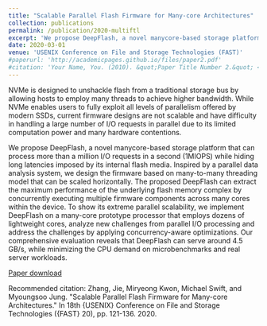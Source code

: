 ```yaml
---
title: "Scalable Parallel Flash Firmware for Many-core Architectures"
collection: publications
permalink: /publication/2020-multiftl
excerpt: 'We propose DeepFlash, a novel manycore-based storage platform that can process more than a million I/O requests in a second (1MIOPS) while hiding long latencies imposed by its internal flash media. Inspired by a parallel data analysis system, we design the firmware based on many-to-many threading model that can be scaled horizontally. The proposed DeepFlash can extract the maximum performance of the underlying flash memory complex by concurrently executing multiple firmware components across many cores within the device…'
date: 2020-03-01
venue: 'USENIX Conference on File and Storage Technologies (FAST)'
#paperurl: 'http://academicpages.github.io/files/paper2.pdf'
#citation: 'Your Name, You. (2010). &quot;Paper Title Number 2.&quot; <i>Journal 1</i>. 1(2).'
---
```

NVMe is designed to unshackle flash from a traditional storage bus by allowing hosts to employ many threads to achieve higher bandwidth. While NVMe enables users to fully exploit all levels of parallelism offered by modern SSDs, current firmware designs are not scalable and have difficulty in handling a large number of I/O requests in parallel due to its limited computation power and many hardware contentions.

We propose DeepFlash, a novel manycore-based storage platform that can process more than a million I/O requests in a second (1MIOPS) while hiding long latencies imposed by its internal flash media. Inspired by a parallel data analysis system, we design the firmware based on many-to-many threading model that can be scaled horizontally. The proposed DeepFlash can extract the maximum performance of the underlying flash memory complex by concurrently executing multiple firmware components across many cores within the device. To show its extreme parallel scalability, we implement DeepFlash on a many-core prototype processor that employs dozens of lightweight cores, analyze new challenges from parallel I/O processing and address the challenges by applying concurrency-aware optimizations. Our comprehensive evaluation reveals that DeepFlash can serve around 4.5 GB/s, while minimizing the CPU demand on microbenchmarks and real server workloads.

[Paper download](https://www.usenix.org/system/files/fast20-zhang_jie.pdf)

Recommended citation: Zhang, Jie, Miryeong Kwon, Michael Swift, and Myoungsoo Jung. "Scalable Parallel Flash Firmware for Many-core Architectures." In 18th {USENIX} Conference on File and Storage Technologies ({FAST} 20), pp. 121-136. 2020.